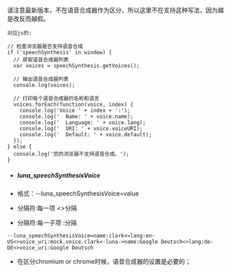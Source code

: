 请注意最新版本，不在语音合成器作为区分，所以这里不在支持这种写法，因为越是改反而越假。

```
对应js的:

// 检查浏览器是否支持语音合成
if ('speechSynthesis' in window) {
  // 获取语音合成器列表
  var voices = speechSynthesis.getVoices();

  // 输出语音合成器列表
  console.log(voices);

  // 打印每个语音合成器的名称和语言
  voices.forEach(function(voice, index) {
    console.log('Voice ' + index + ':');
    console.log('  Name: ' + voice.name);
    console.log('  Language: ' + voice.lang);
    console.log('  URI: ' + voice.voiceURI);
    console.log('  Default: ' + voice.default);
  });
} else {
  console.log('您的浏览器不支持语音合成。');
}

```



- ##### luna_speechSynthesisVoice

- 格式：--luna_speechSynthesisVoice=value

- 分隔符:每一项 <>分隔

- 分隔符:每一子项 :分隔

```
--luna_speechSynthesisVoice=name:clark<>lang:en-US<>voice_uri:mock.voice.clark<-luna->name:Google Deutsch<>lang:de-DE<>voice_uri:Google Deutsch
```

- 在区分chromium or chrome时候，语音合成器的设置是必要的；

